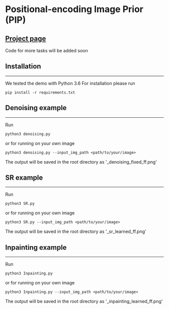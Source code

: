 # Positional-encoding Image Prior (PIP)

## [Project page](https://nimrodshabtay.github.io/PIP/)

Code for more tasks will be added soon

## Installation
-------------
We tested the demo with Python 3.6
For installation please run
```
pip install -r requirements.txt
```

## Denoising example
------------------
Run
```
python3 denoising.py
```
or for running on your own image
```
python3 denoising.py --input_img_path <path/to/your/image>
```
The output will be saved in the root directory as '<filename>_denoising_fixed_ff.png'

## SR example
------------------
Run
```
python3 SR.py
```
or for running on your own image
```
python3 SR.py --input_img_path <path/to/your/image>
```
The output will be saved in the root directory as '<filename>_sr_learned_ff.png'

## Inpainting example
------------------
Run
```
python3 Inpainting.py
```
or for running on your own image
```
python3 Inpainting.py --input_img_path <path/to/your/image>
```
The output will be saved in the root directory as '<filename>_inpainting_learned_ff.png'

